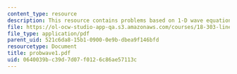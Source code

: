 ```yaml
---
content_type: resource
description: This resource contains problems based on 1-D wave equation.
file: https://ol-ocw-studio-app-qa.s3.amazonaws.com/courses/18-303-linear-partial-differential-equations-fall-2006/0640039bc39d7d07f0126c86ae57113c_probwave1.pdf
file_type: application/pdf
parent_uid: 521c6da8-15b1-0900-0e9b-dbea9f146bfd
resourcetype: Document
title: probwave1.pdf
uid: 0640039b-c39d-7d07-f012-6c86ae57113c
---
```

